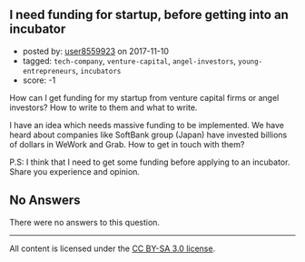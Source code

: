 ## I need funding for startup, before getting into an incubator

- posted by: [user8559923](https://stackexchange.com/users/11691863/user8559923) on 2017-11-10
- tagged: `tech-company`, `venture-capital`, `angel-investors`, `young-entrepreneurs`, `incubators`
- score: -1

<p>How can I get funding for my startup from venture capital firms or angel investors? How to write to them and what to write.</p>

<p>I have an idea which needs massive funding to be implemented. We have heard about companies like SoftBank group (Japan) have invested billions of dollars in WeWork and Grab. How to get in touch with them?</p>

<p>P.S: I think that I need to get some funding before applying to an incubator. Share you experience and opinion.</p>


## No Answers

There were no answers to this question.


---

All content is licensed under the [CC BY-SA 3.0 license](https://creativecommons.org/licenses/by-sa/3.0/).
